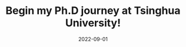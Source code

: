 ---
title: Begin my Ph.D journey at Tsinghua University!
date: 2022-09-01
inline: true
authors:
  - admin
categories:
  - News
---